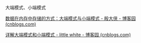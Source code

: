 大端模式、小端模式

[数据在内存中存储的方式：大端模式与小端模式 - 殷大侠 - 博客园 (cnblogs.com)](https://www.cnblogs.com/yinheyi/p/5580789.html)

[详解大端模式和小端模式 - little white - 博客园 (cnblogs.com)](https://www.cnblogs.com/little-white/p/3236548.html)

